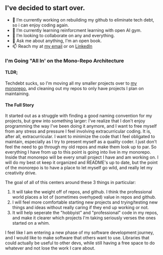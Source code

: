 ## I've decided to start over.
- 🔭 I’m currently working on rebuilding my github to eliminate tech debt, so i can enjoy coding again.
- 🌱 I’m currently learning reinforcment learning with open AI gym.
- 👯 I’m looking to collaborate on any and everything.
- 💬 Ask me about anything, I'm an open book.
- 📫 Reach my at [my email](ellishogan95@gmail.com) or on [LinkedIn](https://www.linkedin.com/in/ellis-hogan-99a646161/)

### I'm Going "All In' on the Mono-Repo Architecture 
#### TLDR;
Techdebt sucks, so I'm moving all my smaller projects over to [my monorepo](https://www.github.com/icarus612/daedalus-mono), and cleaning out my repos to only have projects I plan on maintaining.
#### The Full Story
It started out as a struggle with finding a good naming convention for my projects, but grew into something larger: I've realize that I don't enjoy programming the way I've been doing it anymore, and I want to free myself from any stress and pressure I feel involving extracurricular coding. It is, after all, extracurricular. I want to minimize the code that I feel obligated to maintain, especially as I try to present myself as a quality coder. I just don't feel the need to go through my old repos and make them look up to par. So everything I have from up to this point is going into live in my monorepo. Inside that monorepo will be every small project I have and am working on. I will do my best ot keep it organized and README's up to date, but the point of the monorepo is to have a place to let myself go wild, and really let my creativity drive. 

The goal of all of this centers around these 3 things in particular:

1. It will take the weight off of repos, and github. I think the professional world places a lot of (sometimes overhyped) value in repos and github.
2. I will feel more comfortable starting new projects and trying/testing new things and ideas without really caring if they end up working or not.
3. It will help seperate the "hobbyist" and "professional" code in my repos, and make it clearer which projects I'm taking seriously verses the ones started on a whim.

I feel like I am entering a new phase of my software development journey, and I would like to make software that others want to use. Libraries that could actually be useful to other devs, while still having a free space to do whatever and not lose the work I care about. 

